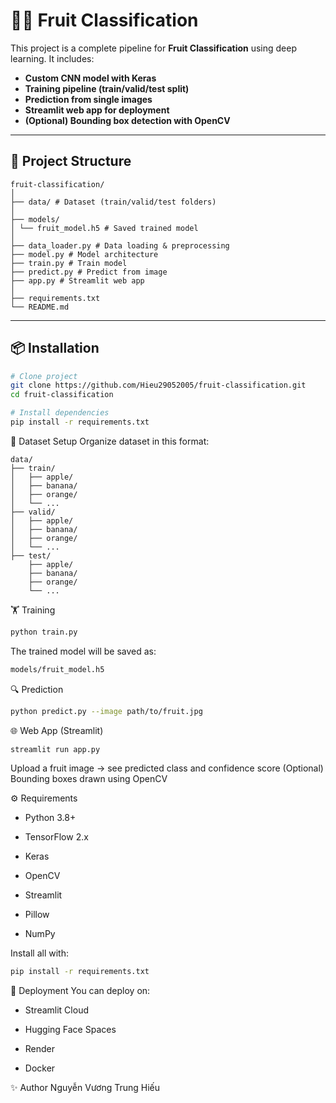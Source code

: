 # 🍎🍌 Fruit Classification

This project is a complete pipeline for **Fruit Classification** using deep learning. It includes:

- **Custom CNN model with Keras**
- **Training pipeline (train/valid/test split)**
- **Prediction from single images**
- **Streamlit web app for deployment**
- **(Optional) Bounding box detection with OpenCV**

---

## 🚀 Project Structure
```
fruit-classification/
│
├── data/ # Dataset (train/valid/test folders)
│
├── models/
│ └── fruit_model.h5 # Saved trained model
│
├── data_loader.py # Data loading & preprocessing
├── model.py # Model architecture
├── train.py # Train model
├── predict.py # Predict from image
├── app.py # Streamlit web app
│
├── requirements.txt
└── README.md
```


---

## 📦 Installation

```bash
# Clone project
git clone https://github.com/Hieu29052005/fruit-classification.git
cd fruit-classification

# Install dependencies
pip install -r requirements.txt
```
📂 Dataset Setup
Organize dataset in this format:

```
data/
├── train/
│   ├── apple/
│   ├── banana/
│   ├── orange/
│   └── ...
├── valid/
│   ├── apple/
│   ├── banana/
│   ├── orange/
│   └── ...
├── test/
    ├── apple/
    ├── banana/
    ├── orange/
    └── ...
```
🏋️ Training
```bash
python train.py
```
The trained model will be saved as:

```bash
models/fruit_model.h5
```
🔍 Prediction
```bash
python predict.py --image path/to/fruit.jpg
```
🌐 Web App (Streamlit)
```bash
streamlit run app.py
```
Upload a fruit image → see predicted class and confidence score
(Optional) Bounding boxes drawn using OpenCV

⚙️ Requirements
* Python 3.8+

* TensorFlow 2.x

* Keras

* OpenCV

* Streamlit

* Pillow

* NumPy

Install all with:

```bash
pip install -r requirements.txt
```
📌 Deployment
You can deploy on:

* Streamlit Cloud

* Hugging Face Spaces

* Render

* Docker

✨ Author
Nguyễn Vương Trung Hiếu
